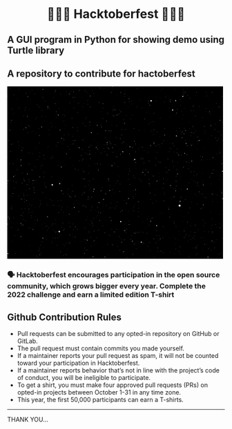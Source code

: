 
<h1 align="center">🧑🏽‍💻 Hacktoberfest 🧑🏽‍💻</h1>

## A GUI program in Python for showing demo using Turtle library

## A repository to contribute for hactoberfest

![Sparkle](Assets/sparkle.gif)

### 🗣 Hacktoberfest encourages participation in the open source community, which grows bigger every year. Complete the 2022 challenge and earn a limited edition T-shirt

## Github Contribution Rules

- Pull requests can be submitted to any opted-in repository on GitHub or GitLab.
- The pull request must contain commits you made yourself.
- If a maintainer reports your pull request as spam, it will not be counted toward your participation in Hacktoberfest.
- If a maintainer reports behavior that’s not in line with the project’s code of conduct, you will be ineligible to participate.
- To get a shirt, you must make four approved pull requests (PRs) on opted-in projects between October 1-31 in any time zone.
- This year, the first 50,000 participants can earn a T-shirts.

------
THANK YOU...
